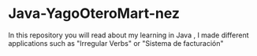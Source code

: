 # Java-YagoOteroMart-nez
In this repository you will read about my learning in Java , I made different applications such as "Irregular Verbs" or "Sistema de facturación"
